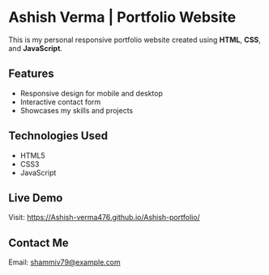 # Ashish Verma | Portfolio Website

This is my personal responsive portfolio website created using **HTML**, **CSS**, and **JavaScript**.

## Features

- Responsive design for mobile and desktop
- Interactive contact form
- Showcases my skills and projects

## Technologies Used

- HTML5
- CSS3
- JavaScript

## Live Demo

Visit: https://Ashish-verma476.github.io/Ashish-portfolio/

## Contact Me

Email: shammiv79@example.com
